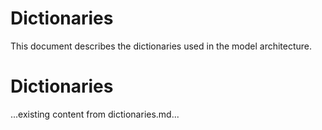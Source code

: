 # Dictionaries

This document describes the dictionaries used in the model architecture.
# Dictionaries

...existing content from dictionaries.md...
